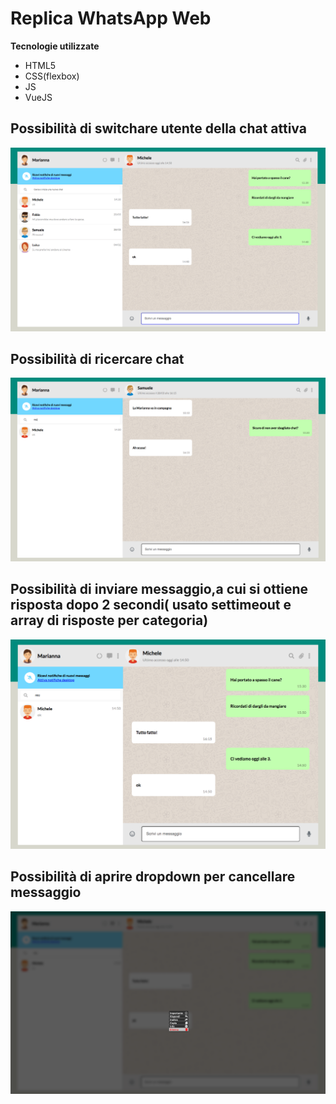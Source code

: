 # Replica WhatsApp Web

**Tecnologie utilizzate**
- HTML5
- CSS(flexbox)
- JS
- VueJS
## Possibilità di switchare utente della chat attiva
![Screenshot](whatsapp1.png)
## Possibilità di ricercare chat
![Screenshot](whatsapp2.png)
## Possibilità di inviare messaggio,a cui si ottiene risposta dopo 2 secondi( usato settimeout e array di risposte per categoria)
![Screenshot](whatsapp3.png)
## Possibilità di aprire dropdown per cancellare messaggio
![Screenshot](whatsapp4.png)